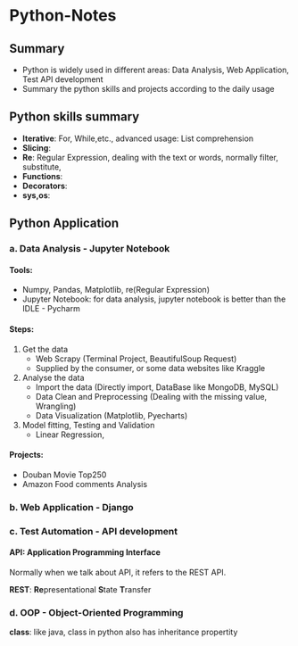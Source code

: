 # Python-Notes

## Summary
- Python is widely used in different areas: Data Analysis, Web Application, Test API development
- Summary the python skills and projects according to the daily usage

## Python skills summary
- **Iterative**: For, While,etc., advanced usage: List comprehension
- **Slicing**:
- **Re**: Regular Expression, dealing with the text or words, normally filter, substitute,
- **Functions**:
- **Decorators**:
- **sys,os**:


## Python Application
### a. Data Analysis - Jupyter Notebook
#### Tools:
- Numpy, Pandas, Matplotlib, re(Regular Expression)
- Jupyter Notebook: for data analysis, jupyter notebook is better than the IDLE - Pycharm
#### Steps:
1. Get the data
   - Web Scrapy (Terminal Project, BeautifulSoup Request)
   - Supplied by the consumer, or some data websites like Kraggle
2. Analyse the data
   - Import the data (Directly import, DataBase like MongoDB, MySQL)
   - Data Clean and Preprocessing (Dealing with the missing value, Wrangling)
   - Data Visualization (Matplotlib, Pyecharts)
3. Model fitting, Testing and Validation
   - Linear Regression, 
#### Projects:
- Douban Movie Top250 
- Amazon Food comments Analysis
### b. Web Application - Django
### c. Test Automation - API development
#### API: Application Programming Interface
Normally when we talk about API, it refers to the REST API.

**REST**: **Re**presentational **S**tate **T**ransfer

### d. OOP - Object-Oriented Programming
**class**: like java, class in python also has inheritance propertity


